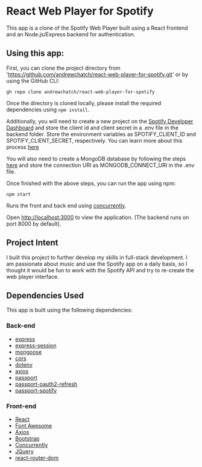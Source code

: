 # React Web Player for Spotify

This app is a clone of the Spotify Web Player built using a React frontend and an Node.js/Express backend for authentication. 

## Using this app:

First, you can clone the project directory from 'https://github.com/andrewchatch/react-web-player-for-spotify.git' or by using the GitHub CLI:

`gh repo clone andrewchatch/react-web-player-for-spotify`

Once the directory is cloned locally, please install the required dependencies using `npm install`. 

Additionally, you will need to create a new project on the [Spotify Developer Dashboard](https://developer.spotify.com/dashboard/login) and store the client id and client secret in a .env file in the backend folder. Store the environment variables as SPOTIFY_CLIENT_ID and SPOTIFY_CLIENT_SECRET, respectively. You can learn more about this process [here](https://developer.spotify.com/documentation/web-playback-sdk/)

You will also need to create a MongoDB database by following the steps [here](https://www.mongodb.com/basics/create-database) and store the connection URI as MONGODB_CONNECT_URI in the .env file.

Once finished with the above steps, you can run the app using npm:

`npm start`

Runs the front and back end using [concurrently](https://www.npmjs.com/package/concurrently).

Open [http://localhost:3000](http://localhost:3000) to view the application. (The backend runs on port 8000 by default).

## Project Intent

I built this project to further develop my skills in full-stack development. I am passionate about music and use the Spotify app on a daily basis, so I thought it would be fun to work with the Spotify API and try to re-create the web player interface.

## Dependencies Used

This app is built using the following dependencies:

### Back-end

- [express](https://www.npmjs.com/package/express)
- [express-session](https://www.npmjs.com/package/express-session)
- [mongoose](https://www.npmjs.com/package/mongoose)
- [cors](https://www.npmjs.com/package/cors)
- [dotenv](https://www.npmjs.com/package/dotenv)
- [axios](https://www.npmjs.com/package/axios)
- [passport](https://www.npmjs.com/package/passport)
- [passport-oauth2-refresh](https://www.npmjs.com/package/passport-oauth2-refresh)
- [passport-spotify](https://www.npmjs.com/package/passport-spotify)

### Front-end

- [React](https://reactjs.org/)
- [Font Awesome](https://fontawesome.com/icons)
- [Axios](https://www.npmjs.com/package/axios)
- [Bootstrap](https://getbootstrap.com/)
- [Concurrently](https://www.npmjs.com/package/concurrently)
- [JQuery](https://jquery.com/)
- [react-router-dom](https://www.npmjs.com/package/react-router-dom)
